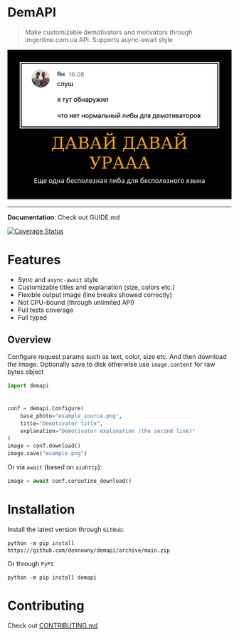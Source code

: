 # DemAPI
> Make customizable demotivators and motivators through imgonline.com.ua API. Supports async-await style

![Example](./assets/example.png)
***
__Documentation__: Check out GUIDE.md

[![Coverage Status](https://coveralls.io/repos/github/deknowny/demapi/badge.svg?branch=main)](https://coveralls.io/github/deknowny/demapi?branch=main)

# Features
* Sync and `async-await` style
* Customizable titles and explanation (size, colors etc.)
* Flexible output image (line breaks showed correctly)
* Not CPU-bound (through unlimited API)
* Full tests coverage
* Full typed

## Overview
Configure request params such as text, color, size etc.
And then download the image. Optionally save to disk otherwise
use `image.content` for raw bytes object
```python
import demapi


conf = demapi.Configure(
    base_photo="example_source.png",
    title="Demotivator title",
    explanation="Demotivator explanation (the second line)"
)
image = conf.download()
image.save("example.png")
```

Or via `await` (based on `aiohttp`):

```python
image = await conf.coroutine_download()
```

# Installation
Install the latest version through `GitHub`:
```shell
python -m pip install https://github.com/deknowny/demapi/archive/main.zip
```
Or through `PyPI`
```shell
python -m pip install demapi
```

# Contributing
Check out [CONTRIBUTING.md](./CONTRIBUTING.md)

